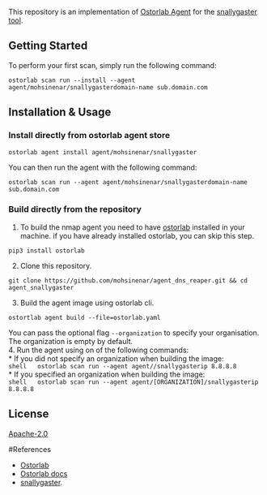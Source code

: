 This repository is an implementation of [Ostorlab Agent](https://pypi.org/project/ostorlab/) for the [snallygaster tool](https://github.com/hannob/snallygaster).  
  ## Getting Started  
  To perform your first scan, simply run the following command:  
  ```shell  
  ostorlab scan run --install --agent agent/mohsinenar/snallygasterdomain-name sub.domain.com  
  ```  
  ## Installation & Usage  
    
    
   ### Install directly from ostorlab agent store  
   ```shell  
   ostorlab agent install agent/mohsinenar/snallygaster 
   ```  
  You can then run the agent with the following command:  
  ```shell  
  ostorlab scan run --agent agent/mohsinenar/snallygasterdomain-name sub.domain.com  
  ```  
  ### Build directly from the repository  
   1. To build the nmap agent you need to have [ostorlab](https://pypi.org/project/ostorlab/) installed in your machine.  if you have already installed ostorlab, you can skip this step.  
  ```shell  
  pip3 install ostorlab  
  ```  
   2. Clone this repository.  
  ```shell  
  git clone https://github.com/mohsinenar/agent_dns_reaper.git && cd agent_snallygaster 
  ```  
   3. Build the agent image using ostorlab cli.  
   ```shell  
   ostortlab agent build --file=ostorlab.yaml  
   ```  
   You can pass the optional flag `--organization` to specify your organisation. The organization is empty by default.  
   4. Run the agent using on of the following commands:  
     * If you did not specify an organization when building the image:  
      ```shell  
      ostorlab scan run --agent agent//snallygasterip 8.8.8.8  
      ```  
     * If you specified an organization when building the image:  
      ```shell  
      ostorlab scan run --agent agent/[ORGANIZATION]/snallygasterip 8.8.8.8  
      ```

  ## License
  [Apache-2.0](./LICENSE)

#References
- [Ostorlab](https://pypi.org/project/ostorlab/)
- [Ostorlab docs](https://docs.ostorlab.co/tutorials/run-your-first-scan/)
- [snallygaster](https://github.com/hannob/snallygaster).  